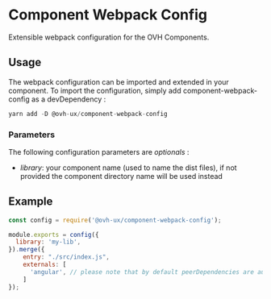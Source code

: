 # Component Webpack Config

Extensible webpack configuration for the OVH Components.

## Usage

The webpack configuration can be imported and extended in your component. To import the configuration, simply add component-webpack-config as a devDependency :

```js
yarn add -D @ovh-ux/component-webpack-config
```

### Parameters

The following configuration parameters are _optionals_ :
 - _library_: your component name (used to name the dist files), if not provided the component directory name will be used instead

## Example

```js
const config = require('@ovh-ux/component-webpack-config');

module.exports = config({
  library: 'my-lib',
}).merge({
    entry: "./src/index.js",
    externals: [
      'angular', // please note that by default peerDependencies are automatically added to the externals
    ]
});
```
